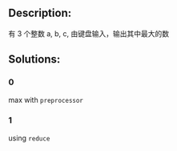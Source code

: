 ## Description:

有 3 个整数 a, b, c, 由键盘输入，输出其中最大的数


## Solutions:

### 0

max with `preprocessor`


### 1

using `reduce`
